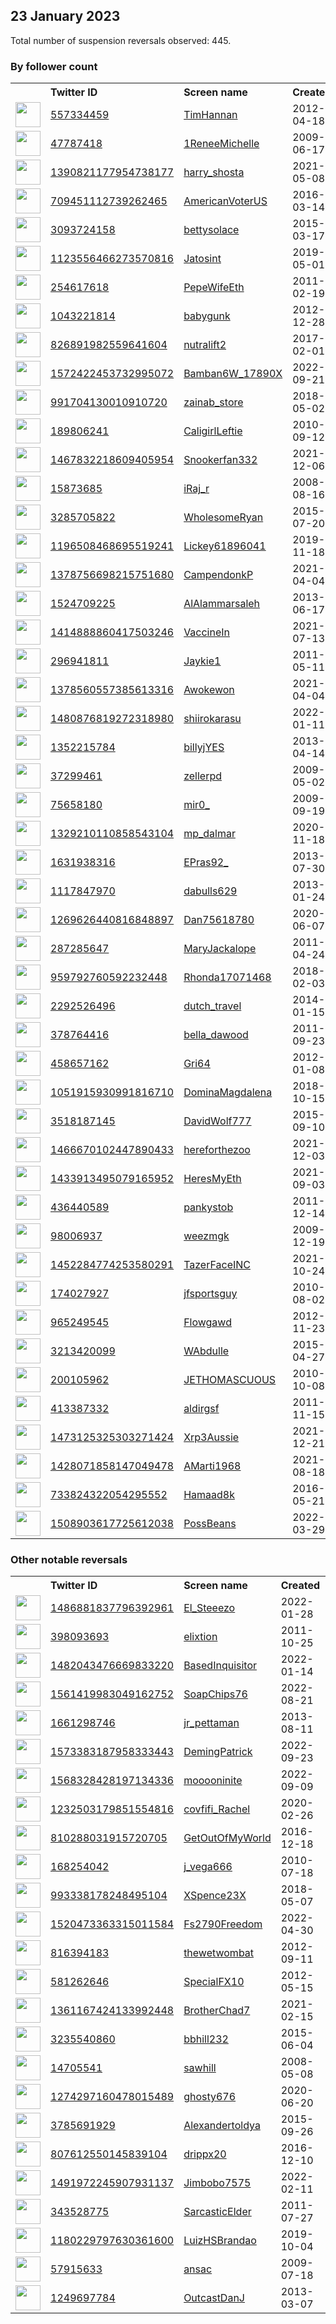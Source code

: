 
## 23 January 2023
Total number of suspension reversals observed: 445.

### By follower count
<table><tr><th></th><th align="left">Twitter ID</th><th align="left">Screen name</th>
<th align="left">Created</th><th align="left">Status</th><th align="left">Suspended</th><th align="left">Followers</th>
<tr><td><a href="https://pbs.twimg.com/profile_images/1630630808246517760/OZ96_vAZ_normal.jpg"><img src="https://pbs.twimg.com/profile_images/1630630808246517760/OZ96_vAZ_normal.jpg" width="40px" height="40px" align="center"/></a></td><td><a href="https://twitter.com/intent/user?user_id=557334459">557334459</a></td><td><a href="https://twitter.com/TimHannan">TimHannan</a></td><td>2012-04-18</td><td align="center"></td><td>2022-12-29</td><td>101238</td></tr>
<tr><td><a href="https://pbs.twimg.com/profile_images/1648801809249566721/BRMSKny2_normal.jpg"><img src="https://pbs.twimg.com/profile_images/1648801809249566721/BRMSKny2_normal.jpg" width="40px" height="40px" align="center"/></a></td><td><a href="https://twitter.com/intent/user?user_id=47787418">47787418</a></td><td><a href="https://twitter.com/1ReneeMichelle">1ReneeMichelle</a></td><td>2009-06-17</td><td align="center"></td><td>2022-11-15</td><td>56834</td></tr>
<tr><td><a href="https://pbs.twimg.com/profile_images/1654473340743217154/zd4iwBfZ_normal.jpg"><img src="https://pbs.twimg.com/profile_images/1654473340743217154/zd4iwBfZ_normal.jpg" width="40px" height="40px" align="center"/></a></td><td><a href="https://twitter.com/intent/user?user_id=1390821177954738177">1390821177954738177</a></td><td><a href="https://twitter.com/harry_shosta">harry_shosta</a></td><td>2021-05-08</td><td align="center"></td><td>2023-01-18</td><td>41209</td></tr>
<tr><td><a href="https://pbs.twimg.com/profile_images/1618259640785174530/EVe6wSZH_normal.jpg"><img src="https://pbs.twimg.com/profile_images/1618259640785174530/EVe6wSZH_normal.jpg" width="40px" height="40px" align="center"/></a></td><td><a href="https://twitter.com/intent/user?user_id=709451112739262465">709451112739262465</a></td><td><a href="https://twitter.com/AmericanVoterUS">AmericanVoterUS</a></td><td>2016-03-14</td><td align="center"></td><td></td><td>38666</td></tr>
<tr><td><a href="https://pbs.twimg.com/profile_images/1643669004341637120/izBccIlQ_normal.jpg"><img src="https://pbs.twimg.com/profile_images/1643669004341637120/izBccIlQ_normal.jpg" width="40px" height="40px" align="center"/></a></td><td><a href="https://twitter.com/intent/user?user_id=3093724158">3093724158</a></td><td><a href="https://twitter.com/bettysolace">bettysolace</a></td><td>2015-03-17</td><td align="center"></td><td>2022-09-16</td><td>34769</td></tr>
<tr><td><a href="https://pbs.twimg.com/profile_images/1626053654695518210/29qc9ALy_normal.jpg"><img src="https://pbs.twimg.com/profile_images/1626053654695518210/29qc9ALy_normal.jpg" width="40px" height="40px" align="center"/></a></td><td><a href="https://twitter.com/intent/user?user_id=1123556466273570816">1123556466273570816</a></td><td><a href="https://twitter.com/Jatosint">Jatosint</a></td><td>2019-05-01</td><td align="center"></td><td>2022-12-31</td><td>22297</td></tr>
<tr><td><a href="https://pbs.twimg.com/profile_images/1651775590851313664/F7R_sLRp_normal.jpg"><img src="https://pbs.twimg.com/profile_images/1651775590851313664/F7R_sLRp_normal.jpg" width="40px" height="40px" align="center"/></a></td><td><a href="https://twitter.com/intent/user?user_id=254617618">254617618</a></td><td><a href="https://twitter.com/PepeWifeEth">PepeWifeEth</a></td><td>2011-02-19</td><td align="center"></td><td>2023-01-10</td><td>17697</td></tr>
<tr><td><a href="https://pbs.twimg.com/profile_images/1602897132914024448/mu__y59z_normal.jpg"><img src="https://pbs.twimg.com/profile_images/1602897132914024448/mu__y59z_normal.jpg" width="40px" height="40px" align="center"/></a></td><td><a href="https://twitter.com/intent/user?user_id=1043221814">1043221814</a></td><td><a href="https://twitter.com/babygunk">babygunk</a></td><td>2012-12-28</td><td align="center"></td><td>2023-01-12</td><td>14944</td></tr>
<tr><td><a href="https://pbs.twimg.com/profile_images/854656098627977221/FsWQXl4j_normal.jpg"><img src="https://pbs.twimg.com/profile_images/854656098627977221/FsWQXl4j_normal.jpg" width="40px" height="40px" align="center"/></a></td><td><a href="https://twitter.com/intent/user?user_id=826891982559641604">826891982559641604</a></td><td><a href="https://twitter.com/nutralift2">nutralift2</a></td><td>2017-02-01</td><td align="center"></td><td>2023-01-18</td><td>12972</td></tr>
<tr><td><a href="https://pbs.twimg.com/profile_images/1604988947997655040/yrK7-oez_normal.jpg"><img src="https://pbs.twimg.com/profile_images/1604988947997655040/yrK7-oez_normal.jpg" width="40px" height="40px" align="center"/></a></td><td><a href="https://twitter.com/intent/user?user_id=1572422453732995072">1572422453732995072</a></td><td><a href="https://twitter.com/Bamban6W_17890X">Bamban6W_17890X</a></td><td>2022-09-21</td><td align="center"></td><td>2023-01-16</td><td>12611</td></tr>
<tr><td><a href="https://pbs.twimg.com/profile_images/1639970429921116161/l081VvXD_normal.jpg"><img src="https://pbs.twimg.com/profile_images/1639970429921116161/l081VvXD_normal.jpg" width="40px" height="40px" align="center"/></a></td><td><a href="https://twitter.com/intent/user?user_id=991704130010910720">991704130010910720</a></td><td><a href="https://twitter.com/zainab_store">zainab_store</a></td><td>2018-05-02</td><td align="center"></td><td>2023-01-18</td><td>12521</td></tr>
<tr><td><a href="https://pbs.twimg.com/profile_images/927972058297802752/OwtQKvqg_normal.jpg"><img src="https://pbs.twimg.com/profile_images/927972058297802752/OwtQKvqg_normal.jpg" width="40px" height="40px" align="center"/></a></td><td><a href="https://twitter.com/intent/user?user_id=189806241">189806241</a></td><td><a href="https://twitter.com/CaligirlLeftie">CaligirlLeftie</a></td><td>2010-09-12</td><td align="center">🚫</td><td>2022-06-13</td><td>12173</td></tr>
<tr><td><a href="https://pbs.twimg.com/profile_images/1570533323813916672/i4XlVNR__normal.jpg"><img src="https://pbs.twimg.com/profile_images/1570533323813916672/i4XlVNR__normal.jpg" width="40px" height="40px" align="center"/></a></td><td><a href="https://twitter.com/intent/user?user_id=1467832218609405954">1467832218609405954</a></td><td><a href="https://twitter.com/Snookerfan332">Snookerfan332</a></td><td>2021-12-06</td><td align="center"></td><td>2022-11-28</td><td>9246</td></tr>
<tr><td><a href="https://pbs.twimg.com/profile_images/1557178312245489664/ckF4jUwt_normal.jpg"><img src="https://pbs.twimg.com/profile_images/1557178312245489664/ckF4jUwt_normal.jpg" width="40px" height="40px" align="center"/></a></td><td><a href="https://twitter.com/intent/user?user_id=15873685">15873685</a></td><td><a href="https://twitter.com/iRaj_r">iRaj_r</a></td><td>2008-08-16</td><td align="center"></td><td>2023-01-18</td><td>8984</td></tr>
<tr><td><a href="https://pbs.twimg.com/profile_images/1528557809318625282/OVxRumSx_normal.jpg"><img src="https://pbs.twimg.com/profile_images/1528557809318625282/OVxRumSx_normal.jpg" width="40px" height="40px" align="center"/></a></td><td><a href="https://twitter.com/intent/user?user_id=3285705822">3285705822</a></td><td><a href="https://twitter.com/WholesomeRyan">WholesomeRyan</a></td><td>2015-07-20</td><td align="center">🔒</td><td>2022-10-28</td><td>8928</td></tr>
<tr><td><a href="https://pbs.twimg.com/profile_images/1644918863656812544/X3u2WGLX_normal.jpg"><img src="https://pbs.twimg.com/profile_images/1644918863656812544/X3u2WGLX_normal.jpg" width="40px" height="40px" align="center"/></a></td><td><a href="https://twitter.com/intent/user?user_id=1196508468695519241">1196508468695519241</a></td><td><a href="https://twitter.com/Lickey61896041">Lickey61896041</a></td><td>2019-11-18</td><td align="center"></td><td>2023-01-18</td><td>8658</td></tr>
<tr><td><a href="https://pbs.twimg.com/profile_images/1648804258198745088/E70tqcJq_normal.jpg"><img src="https://pbs.twimg.com/profile_images/1648804258198745088/E70tqcJq_normal.jpg" width="40px" height="40px" align="center"/></a></td><td><a href="https://twitter.com/intent/user?user_id=1378756698215751680">1378756698215751680</a></td><td><a href="https://twitter.com/CampendonkP">CampendonkP</a></td><td>2021-04-04</td><td align="center"></td><td>2023-01-14</td><td>7294</td></tr>
<tr><td><a href="https://pbs.twimg.com/profile_images/1628363681036640256/9t4fCQ08_normal.jpg"><img src="https://pbs.twimg.com/profile_images/1628363681036640256/9t4fCQ08_normal.jpg" width="40px" height="40px" align="center"/></a></td><td><a href="https://twitter.com/intent/user?user_id=1524709225">1524709225</a></td><td><a href="https://twitter.com/AlAlammarsaleh">AlAlammarsaleh</a></td><td>2013-06-17</td><td align="center"></td><td>2023-01-10</td><td>7283</td></tr>
<tr><td><a href="https://pbs.twimg.com/profile_images/1469044233034162178/FSGTcbZP_normal.jpg"><img src="https://pbs.twimg.com/profile_images/1469044233034162178/FSGTcbZP_normal.jpg" width="40px" height="40px" align="center"/></a></td><td><a href="https://twitter.com/intent/user?user_id=1414888860417503246">1414888860417503246</a></td><td><a href="https://twitter.com/VaccineIn">VaccineIn</a></td><td>2021-07-13</td><td align="center"></td><td>2022-10-29</td><td>7059</td></tr>
<tr><td><a href="https://pbs.twimg.com/profile_images/621036861876736000/sLZGNbTQ_normal.jpg"><img src="https://pbs.twimg.com/profile_images/621036861876736000/sLZGNbTQ_normal.jpg" width="40px" height="40px" align="center"/></a></td><td><a href="https://twitter.com/intent/user?user_id=296941811">296941811</a></td><td><a href="https://twitter.com/Jaykie1">Jaykie1</a></td><td>2011-05-11</td><td align="center"></td><td>2023-01-15</td><td>6967</td></tr>
<tr><td><a href="https://pbs.twimg.com/profile_images/1643336191100502019/zRAbxxcG_normal.png"><img src="https://pbs.twimg.com/profile_images/1643336191100502019/zRAbxxcG_normal.png" width="40px" height="40px" align="center"/></a></td><td><a href="https://twitter.com/intent/user?user_id=1378560557385613316">1378560557385613316</a></td><td><a href="https://twitter.com/Awokewon">Awokewon</a></td><td>2021-04-04</td><td align="center"></td><td>2023-01-18</td><td>6782</td></tr>
<tr><td><a href="https://pbs.twimg.com/profile_images/1631828187339452416/iiGNetRx_normal.jpg"><img src="https://pbs.twimg.com/profile_images/1631828187339452416/iiGNetRx_normal.jpg" width="40px" height="40px" align="center"/></a></td><td><a href="https://twitter.com/intent/user?user_id=1480876819272318980">1480876819272318980</a></td><td><a href="https://twitter.com/shiirokarasu">shiirokarasu</a></td><td>2022-01-11</td><td align="center"></td><td>2023-01-07</td><td>6095</td></tr>
<tr><td><a href="https://pbs.twimg.com/profile_images/631853417875374080/MNhJ18lM_normal.png"><img src="https://pbs.twimg.com/profile_images/631853417875374080/MNhJ18lM_normal.png" width="40px" height="40px" align="center"/></a></td><td><a href="https://twitter.com/intent/user?user_id=1352215784">1352215784</a></td><td><a href="https://twitter.com/billyjYES">billyjYES</a></td><td>2013-04-14</td><td align="center"></td><td></td><td>5931</td></tr>
<tr><td><a href="https://pbs.twimg.com/profile_images/1378495681657180160/7a6SVzvB_normal.jpg"><img src="https://pbs.twimg.com/profile_images/1378495681657180160/7a6SVzvB_normal.jpg" width="40px" height="40px" align="center"/></a></td><td><a href="https://twitter.com/intent/user?user_id=37299461">37299461</a></td><td><a href="https://twitter.com/zellerpd">zellerpd</a></td><td>2009-05-02</td><td align="center"></td><td>2023-01-04</td><td>5887</td></tr>
<tr><td><a href="https://pbs.twimg.com/profile_images/1397784541410992130/zOw9Pzwd_normal.jpg"><img src="https://pbs.twimg.com/profile_images/1397784541410992130/zOw9Pzwd_normal.jpg" width="40px" height="40px" align="center"/></a></td><td><a href="https://twitter.com/intent/user?user_id=75658180">75658180</a></td><td><a href="https://twitter.com/mir0_">mir0_</a></td><td>2009-09-19</td><td align="center"></td><td>2023-01-18</td><td>5481</td></tr>
<tr><td><a href="https://pbs.twimg.com/profile_images/1608681545036070913/JkyJhEb7_normal.jpg"><img src="https://pbs.twimg.com/profile_images/1608681545036070913/JkyJhEb7_normal.jpg" width="40px" height="40px" align="center"/></a></td><td><a href="https://twitter.com/intent/user?user_id=1329210110858543104">1329210110858543104</a></td><td><a href="https://twitter.com/mp_dalmar">mp_dalmar</a></td><td>2020-11-18</td><td align="center"></td><td>2023-01-15</td><td>5244</td></tr>
<tr><td><a href="https://pbs.twimg.com/profile_images/1532065535227498497/ZY__NOK0_normal.jpg"><img src="https://pbs.twimg.com/profile_images/1532065535227498497/ZY__NOK0_normal.jpg" width="40px" height="40px" align="center"/></a></td><td><a href="https://twitter.com/intent/user?user_id=1631938316">1631938316</a></td><td><a href="https://twitter.com/EPras92_">EPras92_</a></td><td>2013-07-30</td><td align="center"></td><td>2022-11-17</td><td>5222</td></tr>
<tr><td><a href="https://pbs.twimg.com/profile_images/1520245048612433920/P_cVXcaK_normal.jpg"><img src="https://pbs.twimg.com/profile_images/1520245048612433920/P_cVXcaK_normal.jpg" width="40px" height="40px" align="center"/></a></td><td><a href="https://twitter.com/intent/user?user_id=1117847970">1117847970</a></td><td><a href="https://twitter.com/dabulls629">dabulls629</a></td><td>2013-01-24</td><td align="center"></td><td>2023-01-12</td><td>5219</td></tr>
<tr><td><a href="https://pbs.twimg.com/profile_images/1310103037516476420/MUB-BYph_normal.jpg"><img src="https://pbs.twimg.com/profile_images/1310103037516476420/MUB-BYph_normal.jpg" width="40px" height="40px" align="center"/></a></td><td><a href="https://twitter.com/intent/user?user_id=1269626440816848897">1269626440816848897</a></td><td><a href="https://twitter.com/Dan75618780">Dan75618780</a></td><td>2020-06-07</td><td align="center">🚫</td><td>2023-01-19</td><td>5054</td></tr>
<tr><td><a href="https://pbs.twimg.com/profile_images/1483467908953120772/-C4YXKHL_normal.jpg"><img src="https://pbs.twimg.com/profile_images/1483467908953120772/-C4YXKHL_normal.jpg" width="40px" height="40px" align="center"/></a></td><td><a href="https://twitter.com/intent/user?user_id=287285647">287285647</a></td><td><a href="https://twitter.com/MaryJackalope">MaryJackalope</a></td><td>2011-04-24</td><td align="center"></td><td>2023-01-15</td><td>4134</td></tr>
<tr><td><a href="https://pbs.twimg.com/profile_images/1542544393197977601/uiMjUc-W_normal.jpg"><img src="https://pbs.twimg.com/profile_images/1542544393197977601/uiMjUc-W_normal.jpg" width="40px" height="40px" align="center"/></a></td><td><a href="https://twitter.com/intent/user?user_id=959792760592232448">959792760592232448</a></td><td><a href="https://twitter.com/Rhonda17071468">Rhonda17071468</a></td><td>2018-02-03</td><td align="center"></td><td>2022-10-29</td><td>4084</td></tr>
<tr><td><a href="https://pbs.twimg.com/profile_images/1379425799132958733/uJ1R6gcU_normal.jpg"><img src="https://pbs.twimg.com/profile_images/1379425799132958733/uJ1R6gcU_normal.jpg" width="40px" height="40px" align="center"/></a></td><td><a href="https://twitter.com/intent/user?user_id=2292526496">2292526496</a></td><td><a href="https://twitter.com/dutch_travel">dutch_travel</a></td><td>2014-01-15</td><td align="center"></td><td>2023-01-15</td><td>3902</td></tr>
<tr><td><a href="https://pbs.twimg.com/profile_images/1642245561884475392/p6sdsEQ4_normal.jpg"><img src="https://pbs.twimg.com/profile_images/1642245561884475392/p6sdsEQ4_normal.jpg" width="40px" height="40px" align="center"/></a></td><td><a href="https://twitter.com/intent/user?user_id=378764416">378764416</a></td><td><a href="https://twitter.com/bella_dawood">bella_dawood</a></td><td>2011-09-23</td><td align="center"></td><td>2023-01-15</td><td>3788</td></tr>
<tr><td><a href="https://pbs.twimg.com/profile_images/1618485684511055872/4yvVGRDN_normal.jpg"><img src="https://pbs.twimg.com/profile_images/1618485684511055872/4yvVGRDN_normal.jpg" width="40px" height="40px" align="center"/></a></td><td><a href="https://twitter.com/intent/user?user_id=458657162">458657162</a></td><td><a href="https://twitter.com/Gri64">Gri64</a></td><td>2012-01-08</td><td align="center"></td><td></td><td>3677</td></tr>
<tr><td><a href="https://pbs.twimg.com/profile_images/1576941115990835200/HNMdqebj_normal.jpg"><img src="https://pbs.twimg.com/profile_images/1576941115990835200/HNMdqebj_normal.jpg" width="40px" height="40px" align="center"/></a></td><td><a href="https://twitter.com/intent/user?user_id=1051915930991816710">1051915930991816710</a></td><td><a href="https://twitter.com/DominaMagdalena">DominaMagdalena</a></td><td>2018-10-15</td><td align="center">🔒</td><td>2023-01-17</td><td>3499</td></tr>
<tr><td><a href="https://pbs.twimg.com/profile_images/642042175237173248/UNAI88pR_normal.jpg"><img src="https://pbs.twimg.com/profile_images/642042175237173248/UNAI88pR_normal.jpg" width="40px" height="40px" align="center"/></a></td><td><a href="https://twitter.com/intent/user?user_id=3518187145">3518187145</a></td><td><a href="https://twitter.com/DavidWolf777">DavidWolf777</a></td><td>2015-09-10</td><td align="center"></td><td>2022-09-22</td><td>3397</td></tr>
<tr><td><a href="https://pbs.twimg.com/profile_images/1642356830029377536/m0ZwEU4i_normal.jpg"><img src="https://pbs.twimg.com/profile_images/1642356830029377536/m0ZwEU4i_normal.jpg" width="40px" height="40px" align="center"/></a></td><td><a href="https://twitter.com/intent/user?user_id=1466670102447890433">1466670102447890433</a></td><td><a href="https://twitter.com/hereforthezoo">hereforthezoo</a></td><td>2021-12-03</td><td align="center"></td><td>2023-01-17</td><td>3345</td></tr>
<tr><td><a href="https://pbs.twimg.com/profile_images/1644361335713726471/0R0FExz5_normal.png"><img src="https://pbs.twimg.com/profile_images/1644361335713726471/0R0FExz5_normal.png" width="40px" height="40px" align="center"/></a></td><td><a href="https://twitter.com/intent/user?user_id=1433913495079165952">1433913495079165952</a></td><td><a href="https://twitter.com/HeresMyEth">HeresMyEth</a></td><td>2021-09-03</td><td align="center"></td><td>2023-01-16</td><td>3323</td></tr>
<tr><td><a href="https://pbs.twimg.com/profile_images/1617548500237180928/n4ESv4tV_normal.jpg"><img src="https://pbs.twimg.com/profile_images/1617548500237180928/n4ESv4tV_normal.jpg" width="40px" height="40px" align="center"/></a></td><td><a href="https://twitter.com/intent/user?user_id=436440589">436440589</a></td><td><a href="https://twitter.com/pankystob">pankystob</a></td><td>2011-12-14</td><td align="center"></td><td></td><td>3155</td></tr>
<tr><td><a href="https://pbs.twimg.com/profile_images/1077551666071711744/xzpZc_WE_normal.jpg"><img src="https://pbs.twimg.com/profile_images/1077551666071711744/xzpZc_WE_normal.jpg" width="40px" height="40px" align="center"/></a></td><td><a href="https://twitter.com/intent/user?user_id=98006937">98006937</a></td><td><a href="https://twitter.com/weezmgk">weezmgk</a></td><td>2009-12-19</td><td align="center"></td><td>2022-11-02</td><td>3136</td></tr>
<tr><td><a href="https://pbs.twimg.com/profile_images/1654323037351682053/Yfg25Wex_normal.jpg"><img src="https://pbs.twimg.com/profile_images/1654323037351682053/Yfg25Wex_normal.jpg" width="40px" height="40px" align="center"/></a></td><td><a href="https://twitter.com/intent/user?user_id=1452284774253580291">1452284774253580291</a></td><td><a href="https://twitter.com/TazerFaceINC">TazerFaceINC</a></td><td>2021-10-24</td><td align="center"></td><td>2023-01-18</td><td>3102</td></tr>
<tr><td><a href="https://pbs.twimg.com/profile_images/1644496430168698880/SobHuGUb_normal.jpg"><img src="https://pbs.twimg.com/profile_images/1644496430168698880/SobHuGUb_normal.jpg" width="40px" height="40px" align="center"/></a></td><td><a href="https://twitter.com/intent/user?user_id=174027927">174027927</a></td><td><a href="https://twitter.com/jfsportsguy">jfsportsguy</a></td><td>2010-08-02</td><td align="center"></td><td>2023-01-18</td><td>2844</td></tr>
<tr><td><a href="https://pbs.twimg.com/profile_images/1656495321269035009/jart3ooW_normal.jpg"><img src="https://pbs.twimg.com/profile_images/1656495321269035009/jart3ooW_normal.jpg" width="40px" height="40px" align="center"/></a></td><td><a href="https://twitter.com/intent/user?user_id=965249545">965249545</a></td><td><a href="https://twitter.com/Flowgawd">Flowgawd</a></td><td>2012-11-23</td><td align="center">🔒</td><td>2023-01-08</td><td>2634</td></tr>
<tr><td><a href="https://pbs.twimg.com/profile_images/1202119976548753408/Pzv54m3W_normal.jpg"><img src="https://pbs.twimg.com/profile_images/1202119976548753408/Pzv54m3W_normal.jpg" width="40px" height="40px" align="center"/></a></td><td><a href="https://twitter.com/intent/user?user_id=3213420099">3213420099</a></td><td><a href="https://twitter.com/WAbdulle">WAbdulle</a></td><td>2015-04-27</td><td align="center"></td><td>2023-01-15</td><td>2583</td></tr>
<tr><td><a href="https://pbs.twimg.com/profile_images/1570825137200439301/e_mtOyIB_normal.jpg"><img src="https://pbs.twimg.com/profile_images/1570825137200439301/e_mtOyIB_normal.jpg" width="40px" height="40px" align="center"/></a></td><td><a href="https://twitter.com/intent/user?user_id=200105962">200105962</a></td><td><a href="https://twitter.com/JETHOMASCUOUS">JETHOMASCUOUS</a></td><td>2010-10-08</td><td align="center"></td><td>2022-10-02</td><td>2480</td></tr>
<tr><td><a href="https://pbs.twimg.com/profile_images/1436005586169180162/y_a94rwW_normal.jpg"><img src="https://pbs.twimg.com/profile_images/1436005586169180162/y_a94rwW_normal.jpg" width="40px" height="40px" align="center"/></a></td><td><a href="https://twitter.com/intent/user?user_id=413387332">413387332</a></td><td><a href="https://twitter.com/aldirgsf">aldirgsf</a></td><td>2011-11-15</td><td align="center"></td><td>2022-07-03</td><td>2420</td></tr>
<tr><td><a href="https://pbs.twimg.com/profile_images/1505091715090481153/EX847Fx0_normal.jpg"><img src="https://pbs.twimg.com/profile_images/1505091715090481153/EX847Fx0_normal.jpg" width="40px" height="40px" align="center"/></a></td><td><a href="https://twitter.com/intent/user?user_id=1473125325303271424">1473125325303271424</a></td><td><a href="https://twitter.com/Xrp3Aussie">Xrp3Aussie</a></td><td>2021-12-21</td><td align="center"></td><td>2023-01-14</td><td>2393</td></tr>
<tr><td><a href="https://pbs.twimg.com/profile_images/1580271971622965252/8FmjqGwC_normal.jpg"><img src="https://pbs.twimg.com/profile_images/1580271971622965252/8FmjqGwC_normal.jpg" width="40px" height="40px" align="center"/></a></td><td><a href="https://twitter.com/intent/user?user_id=1428071858147049478">1428071858147049478</a></td><td><a href="https://twitter.com/AMarti1968">AMarti1968</a></td><td>2021-08-18</td><td align="center"></td><td>2022-12-07</td><td>2362</td></tr>
<tr><td><a href="https://pbs.twimg.com/profile_images/1649057865745813506/mX3zgi6c_normal.jpg"><img src="https://pbs.twimg.com/profile_images/1649057865745813506/mX3zgi6c_normal.jpg" width="40px" height="40px" align="center"/></a></td><td><a href="https://twitter.com/intent/user?user_id=733824322054295552">733824322054295552</a></td><td><a href="https://twitter.com/Hamaad8k">Hamaad8k</a></td><td>2016-05-21</td><td align="center"></td><td>2023-01-13</td><td>2299</td></tr>
<tr><td><a href="https://pbs.twimg.com/profile_images/1643012501037015041/xxq-RkuM_normal.jpg"><img src="https://pbs.twimg.com/profile_images/1643012501037015041/xxq-RkuM_normal.jpg" width="40px" height="40px" align="center"/></a></td><td><a href="https://twitter.com/intent/user?user_id=1508903617725612038">1508903617725612038</a></td><td><a href="https://twitter.com/PossBeans">PossBeans</a></td><td>2022-03-29</td><td align="center"></td><td>2023-01-12</td><td>2263</td></tr>
</table>

### Other notable reversals
<table><tr><th></th><th align="left">Twitter ID</th><th align="left">Screen name</th>
<th align="left">Created</th><th align="left">Status</th><th align="left">Suspended</th><th align="left">Followers</th>
<tr><td><a href="https://pbs.twimg.com/profile_images/1656840408570429440/djbaP2Ay_normal.jpg"><img src="https://pbs.twimg.com/profile_images/1656840408570429440/djbaP2Ay_normal.jpg" width="40px" height="40px" align="center"/></a></td><td><a href="https://twitter.com/intent/user?user_id=1486881837796392961">1486881837796392961</a></td><td><a href="https://twitter.com/El_Steeezo">El_Steeezo</a></td><td>2022-01-28</td><td align="center"></td><td>2023-01-12</td><td>1573</td></tr>
<tr><td><a href="https://pbs.twimg.com/profile_images/1606438689/face_pic_normal.jpg"><img src="https://pbs.twimg.com/profile_images/1606438689/face_pic_normal.jpg" width="40px" height="40px" align="center"/></a></td><td><a href="https://twitter.com/intent/user?user_id=398093693">398093693</a></td><td><a href="https://twitter.com/elixtion">elixtion</a></td><td>2011-10-25</td><td align="center">🚫</td><td>2023-01-15</td><td>79</td></tr>
<tr><td><a href="https://pbs.twimg.com/profile_images/1650213257414602758/CUHlqFO1_normal.jpg"><img src="https://pbs.twimg.com/profile_images/1650213257414602758/CUHlqFO1_normal.jpg" width="40px" height="40px" align="center"/></a></td><td><a href="https://twitter.com/intent/user?user_id=1482043476669833220">1482043476669833220</a></td><td><a href="https://twitter.com/BasedInquisitor">BasedInquisitor</a></td><td>2022-01-14</td><td align="center"></td><td>2023-01-15</td><td>24</td></tr>
<tr><td><a href="https://pbs.twimg.com/profile_images/1569952373547622400/6KECHPan_normal.jpg"><img src="https://pbs.twimg.com/profile_images/1569952373547622400/6KECHPan_normal.jpg" width="40px" height="40px" align="center"/></a></td><td><a href="https://twitter.com/intent/user?user_id=1561419983049162752">1561419983049162752</a></td><td><a href="https://twitter.com/SoapChips76">SoapChips76</a></td><td>2022-08-21</td><td align="center"></td><td>2023-01-15</td><td>419</td></tr>
<tr><td><a href="https://pbs.twimg.com/profile_images/1524231350382903296/UYSu-Y4M_normal.jpg"><img src="https://pbs.twimg.com/profile_images/1524231350382903296/UYSu-Y4M_normal.jpg" width="40px" height="40px" align="center"/></a></td><td><a href="https://twitter.com/intent/user?user_id=1661298746">1661298746</a></td><td><a href="https://twitter.com/jr_pettaman">jr_pettaman</a></td><td>2013-08-11</td><td align="center"></td><td>2022-12-24</td><td>1094</td></tr>
<tr><td><a href="https://pbs.twimg.com/profile_images/1588598024258789376/7Hg83DuN_normal.jpg"><img src="https://pbs.twimg.com/profile_images/1588598024258789376/7Hg83DuN_normal.jpg" width="40px" height="40px" align="center"/></a></td><td><a href="https://twitter.com/intent/user?user_id=1573383187958333443">1573383187958333443</a></td><td><a href="https://twitter.com/DemingPatrick">DemingPatrick</a></td><td>2022-09-23</td><td align="center"></td><td>2022-12-16</td><td>195</td></tr>
<tr><td><a href="https://pbs.twimg.com/profile_images/1653875599595675649/lw00W8jp_normal.jpg"><img src="https://pbs.twimg.com/profile_images/1653875599595675649/lw00W8jp_normal.jpg" width="40px" height="40px" align="center"/></a></td><td><a href="https://twitter.com/intent/user?user_id=1568328428197134336">1568328428197134336</a></td><td><a href="https://twitter.com/mooooninite">mooooninite</a></td><td>2022-09-09</td><td align="center"></td><td>2023-01-19</td><td>38</td></tr>
<tr><td><a href="https://pbs.twimg.com/profile_images/1232505779527311366/3Evv4nV2_normal.jpg"><img src="https://pbs.twimg.com/profile_images/1232505779527311366/3Evv4nV2_normal.jpg" width="40px" height="40px" align="center"/></a></td><td><a href="https://twitter.com/intent/user?user_id=1232503179851554816">1232503179851554816</a></td><td><a href="https://twitter.com/covfifi_Rachel">covfifi_Rachel</a></td><td>2020-02-26</td><td align="center"></td><td>2023-01-14</td><td>163</td></tr>
<tr><td><a href="https://pbs.twimg.com/profile_images/1232386996540264450/i5FiapvL_normal.jpg"><img src="https://pbs.twimg.com/profile_images/1232386996540264450/i5FiapvL_normal.jpg" width="40px" height="40px" align="center"/></a></td><td><a href="https://twitter.com/intent/user?user_id=810288031915720705">810288031915720705</a></td><td><a href="https://twitter.com/GetOutOfMyWorld">GetOutOfMyWorld</a></td><td>2016-12-18</td><td align="center"></td><td>2022-12-07</td><td>720</td></tr>
<tr><td><a href="https://pbs.twimg.com/profile_images/609916699668709376/-TGf72Cy_normal.jpg"><img src="https://pbs.twimg.com/profile_images/609916699668709376/-TGf72Cy_normal.jpg" width="40px" height="40px" align="center"/></a></td><td><a href="https://twitter.com/intent/user?user_id=168254042">168254042</a></td><td><a href="https://twitter.com/j_vega666">j_vega666</a></td><td>2010-07-18</td><td align="center"></td><td>2023-01-17</td><td>39</td></tr>
<tr><td><a href="https://pbs.twimg.com/profile_images/1286145390811598848/3e_43_dA_normal.jpg"><img src="https://pbs.twimg.com/profile_images/1286145390811598848/3e_43_dA_normal.jpg" width="40px" height="40px" align="center"/></a></td><td><a href="https://twitter.com/intent/user?user_id=993338178248495104">993338178248495104</a></td><td><a href="https://twitter.com/XSpence23X">XSpence23X</a></td><td>2018-05-07</td><td align="center"></td><td>2023-01-13</td><td>180</td></tr>
<tr><td><a href="https://pbs.twimg.com/profile_images/1600589580687794178/38eELN5a_normal.jpg"><img src="https://pbs.twimg.com/profile_images/1600589580687794178/38eELN5a_normal.jpg" width="40px" height="40px" align="center"/></a></td><td><a href="https://twitter.com/intent/user?user_id=1520473363315011584">1520473363315011584</a></td><td><a href="https://twitter.com/Fs2790Freedom">Fs2790Freedom</a></td><td>2022-04-30</td><td align="center"></td><td>2023-01-18</td><td>778</td></tr>
<tr><td><a href="https://pbs.twimg.com/profile_images/1590135323471876103/IFwXxyHh_normal.jpg"><img src="https://pbs.twimg.com/profile_images/1590135323471876103/IFwXxyHh_normal.jpg" width="40px" height="40px" align="center"/></a></td><td><a href="https://twitter.com/intent/user?user_id=816394183">816394183</a></td><td><a href="https://twitter.com/thewetwombat">thewetwombat</a></td><td>2012-09-11</td><td align="center"></td><td>2023-01-13</td><td>599</td></tr>
<tr><td><a href="https://pbs.twimg.com/profile_images/1653868740449124353/GMRCYOZM_normal.jpg"><img src="https://pbs.twimg.com/profile_images/1653868740449124353/GMRCYOZM_normal.jpg" width="40px" height="40px" align="center"/></a></td><td><a href="https://twitter.com/intent/user?user_id=581262646">581262646</a></td><td><a href="https://twitter.com/SpecialFX10">SpecialFX10</a></td><td>2012-05-15</td><td align="center"></td><td>2023-01-10</td><td>146</td></tr>
<tr><td><a href="https://pbs.twimg.com/profile_images/1558494402498236420/Kbxx7o0z_normal.jpg"><img src="https://pbs.twimg.com/profile_images/1558494402498236420/Kbxx7o0z_normal.jpg" width="40px" height="40px" align="center"/></a></td><td><a href="https://twitter.com/intent/user?user_id=1361167424133992448">1361167424133992448</a></td><td><a href="https://twitter.com/BrotherChad7">BrotherChad7</a></td><td>2021-02-15</td><td align="center"></td><td>2023-01-16</td><td>935</td></tr>
<tr><td><a href="https://pbs.twimg.com/profile_images/1409287188508930050/eKQUIdER_normal.jpg"><img src="https://pbs.twimg.com/profile_images/1409287188508930050/eKQUIdER_normal.jpg" width="40px" height="40px" align="center"/></a></td><td><a href="https://twitter.com/intent/user?user_id=3235540860">3235540860</a></td><td><a href="https://twitter.com/bbhill232">bbhill232</a></td><td>2015-06-04</td><td align="center"></td><td>2022-12-15</td><td>561</td></tr>
<tr><td><a href="https://pbs.twimg.com/profile_images/1548111206333837312/68gvkc-Z_normal.jpg"><img src="https://pbs.twimg.com/profile_images/1548111206333837312/68gvkc-Z_normal.jpg" width="40px" height="40px" align="center"/></a></td><td><a href="https://twitter.com/intent/user?user_id=14705541">14705541</a></td><td><a href="https://twitter.com/sawhill">sawhill</a></td><td>2008-05-08</td><td align="center"></td><td>2023-01-18</td><td>1088</td></tr>
<tr><td><a href="https://pbs.twimg.com/profile_images/1624606630515191808/GZ44qrbo_normal.jpg"><img src="https://pbs.twimg.com/profile_images/1624606630515191808/GZ44qrbo_normal.jpg" width="40px" height="40px" align="center"/></a></td><td><a href="https://twitter.com/intent/user?user_id=1274297160478015489">1274297160478015489</a></td><td><a href="https://twitter.com/ghosty676">ghosty676</a></td><td>2020-06-20</td><td align="center">🚫</td><td>2023-01-18</td><td>323</td></tr>
<tr><td><a href="https://pbs.twimg.com/profile_images/1327456888234061824/V6xhB9Px_normal.jpg"><img src="https://pbs.twimg.com/profile_images/1327456888234061824/V6xhB9Px_normal.jpg" width="40px" height="40px" align="center"/></a></td><td><a href="https://twitter.com/intent/user?user_id=3785691929">3785691929</a></td><td><a href="https://twitter.com/Alexandertoldya">Alexandertoldya</a></td><td>2015-09-26</td><td align="center"></td><td>2023-01-18</td><td>56</td></tr>
<tr><td><a href="https://pbs.twimg.com/profile_images/1651649155633127426/W24nGzPN_normal.jpg"><img src="https://pbs.twimg.com/profile_images/1651649155633127426/W24nGzPN_normal.jpg" width="40px" height="40px" align="center"/></a></td><td><a href="https://twitter.com/intent/user?user_id=807612550145839104">807612550145839104</a></td><td><a href="https://twitter.com/drippx20">drippx20</a></td><td>2016-12-10</td><td align="center"></td><td>2023-01-17</td><td>260</td></tr>
<tr><td><a href="https://pbs.twimg.com/profile_images/1620447205562908672/MBSWeI5E_normal.jpg"><img src="https://pbs.twimg.com/profile_images/1620447205562908672/MBSWeI5E_normal.jpg" width="40px" height="40px" align="center"/></a></td><td><a href="https://twitter.com/intent/user?user_id=1491972245907931137">1491972245907931137</a></td><td><a href="https://twitter.com/Jimbobo7575">Jimbobo7575</a></td><td>2022-02-11</td><td align="center"></td><td>2022-12-03</td><td>312</td></tr>
<tr><td><a href="https://pbs.twimg.com/profile_images/1582223523581394944/fBOxHq05_normal.jpg"><img src="https://pbs.twimg.com/profile_images/1582223523581394944/fBOxHq05_normal.jpg" width="40px" height="40px" align="center"/></a></td><td><a href="https://twitter.com/intent/user?user_id=343528775">343528775</a></td><td><a href="https://twitter.com/SarcasticElder">SarcasticElder</a></td><td>2011-07-27</td><td align="center"></td><td>2023-01-18</td><td>654</td></tr>
<tr><td><a href="https://pbs.twimg.com/profile_images/1470978957176627200/WWWMUg6N_normal.jpg"><img src="https://pbs.twimg.com/profile_images/1470978957176627200/WWWMUg6N_normal.jpg" width="40px" height="40px" align="center"/></a></td><td><a href="https://twitter.com/intent/user?user_id=1180229797630361600">1180229797630361600</a></td><td><a href="https://twitter.com/LuizHSBrandao">LuizHSBrandao</a></td><td>2019-10-04</td><td align="center"></td><td>2022-12-17</td><td>731</td></tr>
<tr><td><a href="https://pbs.twimg.com/profile_images/1283115576596893696/aPSx-zvd_normal.jpg"><img src="https://pbs.twimg.com/profile_images/1283115576596893696/aPSx-zvd_normal.jpg" width="40px" height="40px" align="center"/></a></td><td><a href="https://twitter.com/intent/user?user_id=57915633">57915633</a></td><td><a href="https://twitter.com/ansac">ansac</a></td><td>2009-07-18</td><td align="center"></td><td>2023-01-16</td><td>152</td></tr>
<tr><td><a href="https://pbs.twimg.com/profile_images/1643440689752182784/kSQ21NHf_normal.jpg"><img src="https://pbs.twimg.com/profile_images/1643440689752182784/kSQ21NHf_normal.jpg" width="40px" height="40px" align="center"/></a></td><td><a href="https://twitter.com/intent/user?user_id=1249697784">1249697784</a></td><td><a href="https://twitter.com/OutcastDanJ">OutcastDanJ</a></td><td>2013-03-07</td><td align="center"></td><td>2023-01-13</td><td>682</td></tr>
</table>
